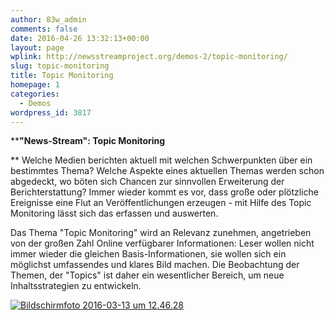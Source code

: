 ```yaml
---
author: 83w_admin
comments: false
date: 2016-04-26 13:32:13+00:00
layout: page
wplink: http://newsstreamproject.org/demos-2/topic-monitoring/
slug: topic-monitoring
title: Topic Monitoring
homepage: 1
categories: 
  - Demos
wordpress_id: 3817
---
```


****"News-Stream": Topic Monitoring**

** Welche Medien berichten aktuell mit welchen Schwerpunkten über ein bestimmtes Thema? Welche Aspekte eines aktuellen Themas werden schon abgedeckt, wo böten sich Chancen zur sinnvollen Erweiterung der Berichterstattung? Immer wieder kommt es vor, dass große oder plötzliche Ereignisse eine Flut an Veröffentlichungen erzeugen - mit Hilfe des Topic Monitoring lässt sich das erfassen und auswerten.

Das Thema "Topic Monitoring" wird an Relevanz zunehmen, angetrieben von der großen Zahl Online verfügbarer Informationen: Leser wollen nicht immer wieder die gleichen Basis-Informationen, sie wollen sich ein möglichst umfassendes und klares Bild machen. Die Beobachtung der Themen, der "Topics" ist daher ein wesentlicher Bereich, um neue Inhaltsstrategien zu entwickeln. 

[![Bildschirmfoto 2016-03-13 um 12.46.28](http://newsstreamproject.org/wp-content/uploads/2016/03/Bildschirmfoto-2016-03-13-um-12.46.28.png)](https://newsstreamproject.org/wp-content/uploads/2016/03/Bildschirmfoto-2016-03-13-um-12.46.28.png)

